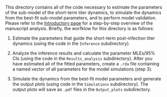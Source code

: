 This directory contains all of the code necessary to estimate the parameters of the sub-model of the short-term titer dynamics, to simulate the dynamics from the best-fit sub-model parameters, and to perform model validation. Please refer to the [Introductory page](../../) for a step-by-step overview of the manuscript analysis. Briefly, the worfklow for this directory is as follows:

1. Estimate the parameters that guide the short-term post-infection titer dynamics (using the code in the `Inference` subdirectory). 

2. Analyze the inference results and calculate the parameter MLEs/95% CIs (using the code in the `Results_analysis` subdirectory). After you have estimated all of the fitted parameters, create a `.rda` file containing a named vector of all parameters for the model simulations (step 3).

3. Simulate the dynamics from the best-fit model parameters and generate the output plots (using code in the `Simulations` subdirectory). The output plots will save as `.pdf` files in the `Output_plots` subdirectory. 